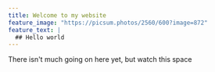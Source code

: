 ```yaml
---
title: Welcome to my website
feature_image: "https://picsum.photos/2560/600?image=872"
feature_text: |
  ## Hello world
---
```


There isn't much going on here yet, but watch this space
